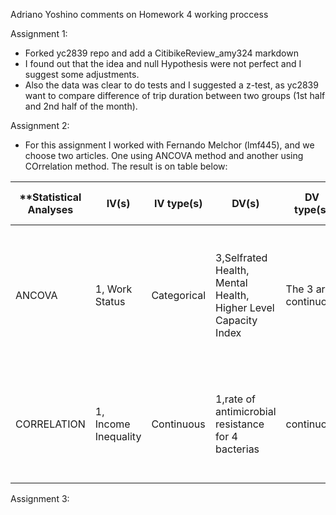 Adriano Yoshino comments on Homework 4 working proccess

Assignment 1:
- Forked yc2839 repo and add a CitibikeReview_amy324 markdown 
- I found out that the idea and null Hypothesis were not perfect and I suggest some adjustments.
- Also the data was clear to do tests and I suggested a z-test, as yc2839 want to compare difference of trip duration between two
groups (1st half and 2nd half of the month).

Assignment 2:
- For this assignment I worked with Fernando Melchor (lmf445), and we choose two articles. One using ANCOVA method and another using COrrelation method. The result is on table below:

| **Statistical Analyses	|  IV(s)  |  IV type(s) |  DV(s)  |  DV type(s)  |  Control Var | Control Var type  | Question to be answered | _H0_ | alpha | link to paper **| 
| --- | --- | --- | --- | --- | --- | --- | --- | --- | --- | --- |
|ANCOVA|1, Work Status |Categorical|3,Selfrated Health, Mental Health, Higher Level Capacity Index |The 3 are continuous|5,age,sex, years of schooling, annual income,occupation|age=continuous, sex==categorical,years of schooling=categorical,annual income=continuous,occupation=categorical |Is working at old ages good for health|Health indicators of people who continue to work after 65 years old <= health indicators of people retired at 65 years old|0.05|http//journals.plos.org/plosone/article?id=10.1371/journal.pone.0144069#pone0144069g001|
|CORRELATION|1, Income Inequality|Continuous|1,rate of antimicrobial resistance for 4 bacterias | continuous|none|none |Is income inequality correlated to antimicrobial resistance? if yes,how strong it is?|Antimicrobial resistance in low income inequality is equal to Antimicrobial resistance in high income inequality|0.05|http//journals.plos.org/plosone/article?id=10.1371/journal.pone.0073115|

Assignment 3:








